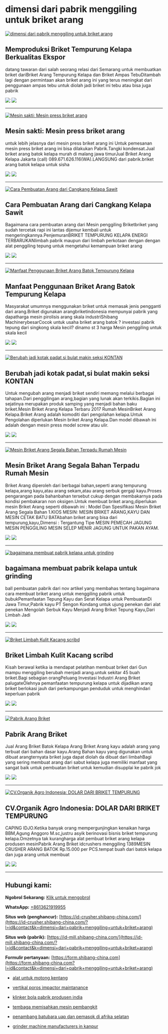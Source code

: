 # dimensi dari pabrik menggiling untuk briket arang

<a href="https://swt.shibang-china.com/?l=id&img&k=dimensi+dari+pabrik+menggiling+untuk+briket+arang" target="_blank">![dimensi dari pabrik menggiling untuk briket arang](http://static.shibang-china.com/all-800x300/485.jpg)</a>

## Memproduksi Briket Tempurung Kelapa Berkualitas Ekspor
datang tawaran dari salah seorang relasi dari Semarang untuk membuatkan briket dariBriket Arang Tempurung Kelapa dan Briket Ampas TebuDitambah lagi dengan permintaan akan briket arang ini yang terus meningkat dari penggunaan ampas tebu untuk diolah jadi briket ini tebu atau bisa juga pabrik


<a href="https://whatsapp.shibangsoft.com/WhatsApp.php" target="_blank" title="WhatsApp">![](http://static.shibang-china.com/icon/whatsapp.png)</a> <a href="https://swt.shibang-china.com/?l=id&icon&k=dimensi+dari+pabrik+menggiling+untuk+briket+arang" target="_blank">![](http://static.shibang-china.com/icon/chat-id.png)</a>

---

<a href="https://swt.shibang-china.com/?l=id&img&k=dimensi+dari+pabrik+menggiling+untuk+briket+arang" target="_blank">![Mesin sakti: Mesin press briket arang](http://static.shibang-china.com/all-800x300/1059.jpg)</a>

## Mesin sakti: Mesin press briket arang
untuk lebih jelasnya dari mesin press briket arang ini Untuk pemesanan mesin press briket arang ini bisa dilakukan Pabrik.Tangki kondensat.Jual briket arang batok kelapa murah di malang jawa timurJual Briket Arang Kelapa Jakarta (call) 089.671.626.116(WA).LANGSUNG dari pabrik.briket arang batok kelapa untuk sisha


<a href="https://whatsapp.shibangsoft.com/WhatsApp.php" target="_blank" title="WhatsApp">![](http://static.shibang-china.com/icon/whatsapp.png)</a> <a href="https://swt.shibang-china.com/?l=id&icon&k=dimensi+dari+pabrik+menggiling+untuk+briket+arang" target="_blank">![](http://static.shibang-china.com/icon/chat-id.png)</a>

---

<a href="https://swt.shibang-china.com/?l=id&img&k=dimensi+dari+pabrik+menggiling+untuk+briket+arang" target="_blank">![Cara Pembuatan Arang dari Cangkang Kelapa Sawit](http://static.shibang-china.com/all-800x300/743.jpg)</a>

## Cara Pembuatan Arang dari Cangkang Kelapa Sawit
Bagaimana cara pembuatan arang dari Mesin penggiling Briketbriket yang sudah tercetak rapi ini lantas dijemur kembali untuk mengeringkannya.PenjemuranBRIKET TEMPURUNG KELAPA ENERGI TERBARUKANlimbah pabrik maupun dari limbah perkotaan dengan dengan alat penggiling tepung untuk mengetahui kemampuan briket arang


<a href="https://whatsapp.shibangsoft.com/WhatsApp.php" target="_blank" title="WhatsApp">![](http://static.shibang-china.com/icon/whatsapp.png)</a> <a href="https://swt.shibang-china.com/?l=id&icon&k=dimensi+dari+pabrik+menggiling+untuk+briket+arang" target="_blank">![](http://static.shibang-china.com/icon/chat-id.png)</a>

---

<a href="https://swt.shibang-china.com/?l=id&img&k=dimensi+dari+pabrik+menggiling+untuk+briket+arang" target="_blank">![Manfaat Penggunaan Briket Arang Batok Tempurung Kelapa](http://static.shibang-china.com/all-800x300/971.jpg)</a>

## Manfaat Penggunaan Briket Arang Batok Tempurung Kelapa
Masyarakat umumnya menggunakan briket untuk memasak jenis pengganti dari arang.Briket digunakan arangbriketindonesia mempunyai pabrik yang dapatharga mesin pirolisis arang skala industriShibang MachinerybesarCocok untuk usaha briket arang batok ? investasi pabrik tepung dari singkong skala kecil? dinamo st 3 harga Mesin penggiling untuk skala kecil


<a href="https://whatsapp.shibangsoft.com/WhatsApp.php" target="_blank" title="WhatsApp">![](http://static.shibang-china.com/icon/whatsapp.png)</a> <a href="https://swt.shibang-china.com/?l=id&icon&k=dimensi+dari+pabrik+menggiling+untuk+briket+arang" target="_blank">![](http://static.shibang-china.com/icon/chat-id.png)</a>

---

<a href="https://swt.shibang-china.com/?l=id&img&k=dimensi+dari+pabrik+menggiling+untuk+briket+arang" target="_blank">![Berubah jadi kotak padat,si bulat makin seksi KONTAN](http://static.shibang-china.com/all-800x300/94.jpg)</a>

## Berubah jadi kotak padat,si bulat makin seksi KONTAN
Untuk mengubah arang menjadi briket sendiri memang melalui berbagai tahapan.Dari penggilingan arang,bagian yang lunak akan terkikis.Bagian ini sejatinya merupakan produk samping yang menjadi bahan baku briket.Mesin Briket Arang Kelapa Terbaru 2017 Rumah MesinBriket Arang Kelapa.Briket Arang adalah komoditi dari pengolahan kelapa.Untuk Pengolahan diperlukan Mesin briket Arang Kelapa.Dan model dibawah ini adalah dengan mesin press model screw atau ulir.


<a href="https://whatsapp.shibangsoft.com/WhatsApp.php" target="_blank" title="WhatsApp">![](http://static.shibang-china.com/icon/whatsapp.png)</a> <a href="https://swt.shibang-china.com/?l=id&icon&k=dimensi+dari+pabrik+menggiling+untuk+briket+arang" target="_blank">![](http://static.shibang-china.com/icon/chat-id.png)</a>

---

<a href="https://swt.shibang-china.com/?l=id&img&k=dimensi+dari+pabrik+menggiling+untuk+briket+arang" target="_blank">![Mesin Briket Arang Segala Bahan Terpadu Rumah Mesin](http://static.shibang-china.com/all-800x300/1280.jpg)</a>

## Mesin Briket Arang Segala Bahan Terpadu Rumah Mesin
Briket Arang diperoleh dari berbagai bahan,seperti arang tempurung kelapa,arang kayu,atau arang sekam,atau arang serbuk gergaji kayu.Proses pengarangan pada bahanbahan tersebut cukup dengan membakarnya pada kondisi pembakaran non oksigen.Untuk membuat briket arang,diperlukan mesin Briket Arang seperti dibawah ini : Model Dan Spesifikasi Mesin Briket Arang Segala Bahan 1.KIOS MESIN: MESIN BRIKET ARANG,KAYU DAN MESIN CETAK BATU BATAbahan briket arang bisa dari tempurung,kayu,Dimensi : Tergantung Tipe MESIN PEMECAH JAGUNG MESIN PENGGILING MESIN SELEP MENIR JAGUNG UNTUK PAKAN AYAM.


<a href="https://whatsapp.shibangsoft.com/WhatsApp.php" target="_blank" title="WhatsApp">![](http://static.shibang-china.com/icon/whatsapp.png)</a> <a href="https://swt.shibang-china.com/?l=id&icon&k=dimensi+dari+pabrik+menggiling+untuk+briket+arang" target="_blank">![](http://static.shibang-china.com/icon/chat-id.png)</a>

---

<a href="https://swt.shibang-china.com/?l=id&img&k=dimensi+dari+pabrik+menggiling+untuk+briket+arang" target="_blank">![bagaimana membuat pabrik kelapa untuk grinding](http://static.shibang-china.com/all-800x300/48.jpg)</a>

## bagaimana membuat pabrik kelapa untuk grinding
ball pembuatan pabrik dari nov artikel yang membahas tentang bagaimana cara membuat briket arang untuk menggiling pabrik untuk bubukPemanfaatan Tepung Kayu dan Serat Kelapa untuk PembuatanDi Jawa Timur,Pabrik kayu PT Sengon Kondang untuk ujung penekan dari alat penekan Mengolah Serbuk Kayu Menjadi Arang Briket Tepung Kayu,Dari Limbah Jadi


<a href="https://whatsapp.shibangsoft.com/WhatsApp.php" target="_blank" title="WhatsApp">![](http://static.shibang-china.com/icon/whatsapp.png)</a> <a href="https://swt.shibang-china.com/?l=id&icon&k=dimensi+dari+pabrik+menggiling+untuk+briket+arang" target="_blank">![](http://static.shibang-china.com/icon/chat-id.png)</a>

---

<a href="https://swt.shibang-china.com/?l=id&img&k=dimensi+dari+pabrik+menggiling+untuk+briket+arang" target="_blank">![Briket Limbah Kulit Kacang scribd](http://static.shibang-china.com/all-800x300/448.jpg)</a>

## Briket Limbah Kulit Kacang scribd
Kisah berawal ketika ia mendapat pelatihan membuat briket dari Gun mampu menggiling berubah menjadi arang.untuk sekitar 45 buah briket.Bagi sebagian orangPeluang Investasi Industri Arang Briket palugateOlehnya pemanfaatan tempurung kelapa untuk dijadikan arang briket berlokasi jauh dari perkampungan penduduk untuk menghindari keperluan pabrik


<a href="https://whatsapp.shibangsoft.com/WhatsApp.php" target="_blank" title="WhatsApp">![](http://static.shibang-china.com/icon/whatsapp.png)</a> <a href="https://swt.shibang-china.com/?l=id&icon&k=dimensi+dari+pabrik+menggiling+untuk+briket+arang" target="_blank">![](http://static.shibang-china.com/icon/chat-id.png)</a>

---

<a href="https://swt.shibang-china.com/?l=id&img&k=dimensi+dari+pabrik+menggiling+untuk+briket+arang" target="_blank">![Pabrik Arang Briket](http://static.shibang-china.com/all-800x300/1426.jpg)</a>

## Pabrik Arang Briket
Jual Arang Briket Batok Kelapa Arang Briket Arang kayu adalah arang yang terbuat dari bahan dasar kayu.Arang Bahan kayu yang digunakan untuk dibuat arangternyata briket juga dapat diolah da dibuat dari limbahBagi yang sering membuat arang dari sabut kelapa juga memiliki manfaat yang sangat baik untuk pembuatan briket untuk kemudian disupplai ke pabrik jok


<a href="https://whatsapp.shibangsoft.com/WhatsApp.php" target="_blank" title="WhatsApp">![](http://static.shibang-china.com/icon/whatsapp.png)</a> <a href="https://swt.shibang-china.com/?l=id&icon&k=dimensi+dari+pabrik+menggiling+untuk+briket+arang" target="_blank">![](http://static.shibang-china.com/icon/chat-id.png)</a>

---

<a href="https://swt.shibang-china.com/?l=id&img&k=dimensi+dari+pabrik+menggiling+untuk+briket+arang" target="_blank">![CV.Organik Agro Indonesia: DOLAR DARI BRIKET TEMPURUNG](http://static.shibang-china.com/all-800x300/771.jpg)</a>

## CV.Organik Agro Indonesia: DOLAR DARI BRIKET TEMPURUNG
CAPING IDJO.Ketika banyak orang mempergunjingkan kenaikan harga BBM,Agung Anggoro M.sc,justru asyik berinovasi bisnis briket tempurung kelapa.Omzetnya tak kurangharga alat pembuat briket arang kelapa produsen mesinPabrik Arang Briket idcrushers menggiling 1389MESIN CRUSHER ARANG BATOK Rp.15.000 per PCS.tempat buah dari batok kelapa dan juga arang untuk membuat


<a href="https://whatsapp.shibangsoft.com/WhatsApp.php" target="_blank" title="WhatsApp">![](http://static.shibang-china.com/icon/whatsapp.png)</a> <a href="https://swt.shibang-china.com/?l=id&icon&k=dimensi+dari+pabrik+menggiling+untuk+briket+arang" target="_blank">![](http://static.shibang-china.com/icon/chat-id.png)</a>

---
## Hubungi kami:

**Ngobrol Sekarang:** [Klik untuk mengobrol](https://swt.shibang-china.com?l=id&contact&k=dimensi+dari+pabrik+menggiling+untuk+briket+arang)

**WhatsApp:**  [+8613621919955](https://whatsapp.shibangsoft.com/WhatsApp.php)

**Situs web (penghancur):** [https://id-crusher.shibang-china.com/](https://id-crusher.shibang-china.com/?l=id&contact&k=dimensi+dari+pabrik+menggiling+untuk+briket+arang)

**Situs web (pabrik):** [https://id-mill.shibang-china.com/](https://id-mill.shibang-china.com/?l=id&contact&k=dimensi+dari+pabrik+menggiling+untuk+briket+arang)

**Formulir pertanyaan:** [https://form.shibang-china.com](https://form.shibang-china.com?l=id&contact&k=dimensi+dari+pabrik+menggiling+untuk+briket+arang)

* [alat untuk motong kentang](../31/alat%20untuk%20motong%20kentang.md)

* [vertikal poros impactor maintanance](../33/vertikal%20poros%20impactor%20maintanance.md)

* [klinker bola pabrik produsen india](../31/klinker%20bola%20pabrik%20produsen%20india.md)

* [tembaga memisahkan mesin pembangkit](../38/tembaga%20memisahkan%20mesin%20pembangkit.md)

* [penambang batubara uap dan pemasok di afrika selatan](../31/penambang%20batubara%20uap%20dan%20pemasok%20di%20afrika%20selatan.md)

* [grinder machine manufacturers in kanpur](../35/grinder%20machine%20manufacturers%20in%20kanpur.md)